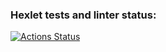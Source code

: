 ### Hexlet tests and linter status:
[![Actions Status](https://github.com/pasadem/fullstack-javascript-project-lvl3/workflows/hexlet-check/badge.svg)](https://github.com/pasadem/fullstack-javascript-project-lvl3/actions)